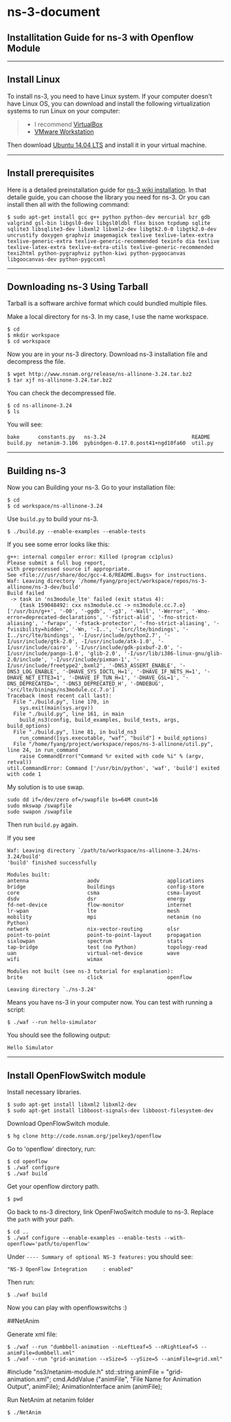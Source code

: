 # ns-3-document

## Installitation Guide for ns-3 with Openflow Module

---
## Install Linux

To install ns-3, you need to have Linux system.
If your computer doesn't have Linux OS, you can download and install the following virtualization systems to run Linux on your computer:

>* I recommend [VirtualBox](https://www.virtualbox.org/wiki/Downloads) 
>*  [VMware Workstation](http://www.vmware.com/products/workstation/)

Then download [Ubuntu 14.04 LTS](http://www.ubuntu.com/download/desktop) and install it in your virtual machine.

---
## Install prerequisites
Here is a detailed preinstallation guide for [ns-3 wiki installation](https://www.nsnam.org/wiki/Installation). In that detaile guide, you can choose the library you need for ns-3. Or you can install then all with the following command:
```
$ sudo apt-get install gcc g++ python python-dev mercurial bzr gdb valgrind gsl-bin libgsl0-dev libgsl0ldbl flex bison tcpdump sqlite sqlite3 libsqlite3-dev libxml2 libxml2-dev libgtk2.0-0 libgtk2.0-dev uncrustify doxygen graphviz imagemagick texlive texlive-latex-extra texlive-generic-extra texlive-generic-recommended texinfo dia texlive texlive-latex-extra texlive-extra-utils texlive-generic-recommended texi2html python-pygraphviz python-kiwi python-pygoocanvas libgoocanvas-dev python-pygccxml
```

---
## Downloading ns-3 Using Tarball

Tarball is a software archive format which could bundled multiple files.

Make a local directory for ns-3. In my case, I use the name workspace.
```
$ cd
$ mkdir workspace
$ cd workspace
```

Now you are in your ns-3 directory. Download ns-3 installation file and decompress the file.
```
$ wget http://www.nsnam.org/release/ns-allinone-3.24.tar.bz2
$ tar xjf ns-allinone-3.24.tar.bz2
```

You can check the decompressed file.
```
$ cd ns-allinone-3.24
$ ls
```

You will see:
```
bake      constants.py   ns-3.24                            README    build.py  netanim-3.106  pybindgen-0.17.0.post41+ngd10fa60  util.py
```

---
## Building ns-3

Now you can Building your ns-3. Go to your installation file:
```
$ cd
$ cd workspace/ns-allinone-3.24
```

Use `build.py` to build your ns-3.
```
$ ./build.py --enable-examples --enable-tests
```

If you see some error looks like this:
```
g++: internal compiler error: Killed (program cc1plus)
Please submit a full bug report,
with preprocessed source if appropriate.
See <file:///usr/share/doc/gcc-4.6/README.Bugs> for instructions.
Waf: Leaving directory `/home/fyang/project/workspace/repos/ns-3-allinone/ns-3-dev/build'
Build failed
 -> task in 'ns3module_lte' failed (exit status 4): 
	{task 159048492: cxx ns3module.cc -> ns3module.cc.7.o}
['/usr/bin/g++', '-O0', '-ggdb', '-g3', '-Wall', '-Werror', '-Wno-error=deprecated-declarations', '-fstrict-alid', '-fno-strict-aliasing', '-fwrapv', '-fstack-protector', '-fno-strict-aliasing', '-fvisibility=hidden', '-Wn, '-I..', '-Isrc/lte/bindings', '-I../src/lte/bindings', '-I/usr/include/python2.7', '-I/usr/include/gtk-2.0', -I/usr/include/atk-1.0', '-I/usr/include/cairo', '-I/usr/include/gdk-pixbuf-2.0', '-I/usr/include/pango-1.0', 'glib-2.0', '-I/usr/lib/i386-linux-gnu/glib-2.0/include', '-I/usr/include/pixman-1', '-I/usr/include/freetype2',bxml2', '-DNS3_ASSERT_ENABLE', '-DNS3_LOG_ENABLE', '-DHAVE_SYS_IOCTL_H=1', '-DHAVE_IF_NETS_H=1', '-DHAVE_NET_ETTE3=1', '-DHAVE_IF_TUN_H=1', '-DHAVE_GSL=1', '-DNS_DEPRECATED=', '-DNS3_DEPRECATED_H', '-DNDEBUG', 'src/lte/binings/ns3module.cc.7.o']
Traceback (most recent call last):
  File "./build.py", line 170, in 
    sys.exit(main(sys.argv))
  File "./build.py", line 161, in main
    build_ns3(config, build_examples, build_tests, args, build_options)
  File "./build.py", line 81, in build_ns3
    run_command([sys.executable, "waf", "build"] + build_options)
  File "/home/fyang/project/workspace/repos/ns-3-allinone/util.py", line 24, in run_command
    raise CommandError("Command %r exited with code %i" % (argv, retval))
util.CommandError: Command ['/usr/bin/python', 'waf', 'build'] exited with code 1
```

My solution is to use swap.
```
sudo dd if=/dev/zero of=/swapfile bs=64M count=16
sudo mkswap /swapfile
sudo swapon /swapfile
```

Then run `build.py` again.

If you see
```
Waf: Leaving directory `/path/to/workspace/ns-allinone-3.24/ns-3.24/build'
'build' finished successfully 

Modules built:
antenna                   aodv                      applications
bridge                    buildings                 config-store
core                      csma                      csma-layout
dsdv                      dsr                       energy
fd-net-device             flow-monitor              internet
lr-wpan                   lte                       mesh
mobility                  mpi                       netanim (no Python)
network                   nix-vector-routing        olsr
point-to-point            point-to-point-layout     propagation
sixlowpan                 spectrum                  stats
tap-bridge                test (no Python)          topology-read
uan                       virtual-net-device        wave
wifi                      wimax

Modules not built (see ns-3 tutorial for explanation):
brite                     click                     openflow

Leaving directory `./ns-3.24'
```

Means you have ns-3 in your computer now. You can test with running a script:
```
$ ./waf --run hello-simulator
```

You should see the following output:
```
Hello Simulator
```

---

## Install OpenFlowSwitch module
Install necessary libraries.
```
$ sudo apt-get install libxml2 libxml2-dev
$ sudo apt-get install libboost-signals-dev libboost-filesystem-dev
```

Download OpenFlowSwitch module.
```
$ hg clone http://code.nsnam.org/jpelkey3/openflow
```

Go to 'openflow' directory, run:
```
$ cd openflow
$ ./waf configure
$ ./waf build
```

Get your openflow dirctory path.
```
$ pwd
```

Go back to ns-3 directory, link OpenFlwoSwitch module to ns-3. Replace the `path` with your path.
```
$ cd ..
$ ./waf configure --enable-examples --enable-tests --with-openflow='path/to/openflow'
```

Under `---- Summary of optional NS-3 features:`  you should see: 
```
"NS-3 OpenFlow Integration     : enabled"
```
Then run:
```
$ ./waf build
```

Now you can play with openflowswitchs :)

##NetAnim

Generate xml file:
```
$ ./waf --run "dumbbell-animation --nLeftLeaf=5 --nRightLeaf=5 --animFile=dumbbell.xml"
$ ./waf --run "grid-animation --xSize=5 --ySize=5 --animFile=grid.xml"
```

#include "ns3/netanim-module.h"
std::string animFile = "grid-animation.xml";
cmd.AddValue ("animFile",  "File Name for Animation Output", animFile);
AnimationInterface anim (animFile);


Run NetAnim at netanim folder
```
$ ./NetAnim
```
